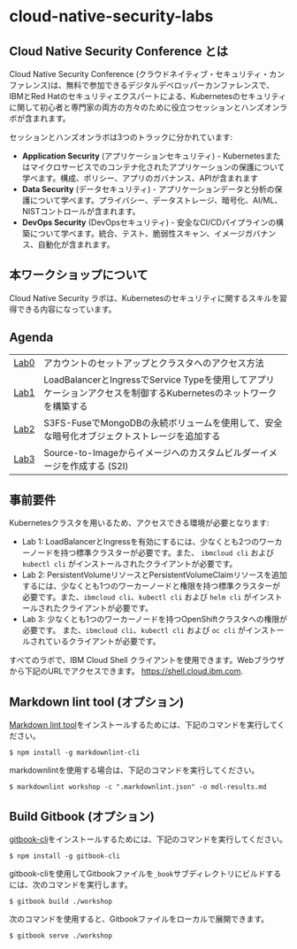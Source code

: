 # cloud-native-security-labs

## Cloud Native Security Conference とは

Cloud Native Security Conference (クラウドネイティブ・セキュリティ・カンファレンス)は、無料で参加できるデジタルデベロッパーカンファレンスで、IBMとRed Hatのセキュリティエクスパートによる、Kubernetesのセキュリティに関して初心者と専門家の両方の方々のために役立つセッションとハンズオンラボが含まれます。

セッションとハンズオンラボは3つのトラックに分かれています:
- **Application Security** (アプリケーションセキュリティ) - 
Kubernetesまたはマイクロサービスでのコンテナ化されたアプリケーションの保護について学べます。構成、ポリシー、アプリのガバナンス、APIが含まれます
- **Data Security** (データセキュリティ) - 
アプリケーションデータと分析の保護について学べます。プライバシー、データストレージ、暗号化、AI/ML、NISTコントロールが含まれます。
- **DevOps Security** (DevOpsセキュリティ) - 
安全なCI/CDパイプラインの構築について学べます。統合、テスト、脆弱性スキャン、イメージガバナンス、自動化が含まれます。

## 本ワークショップについて

Cloud Native Security ラボは、Kubernetesのセキュリティに関するスキルを習得できる内容になっています。

## Agenda

|   |   |
| - | - |
| [Lab0](workshop/lab-00/README.md) | アカウントのセットアップとクラスタへのアクセス方法 |
| [Lab1](workshop/lab-01/README.md) | LoadBalancerとIngressでService Typeを使用してアプリケーションアクセスを制御するKubernetesのネットワークを構築する |
| [Lab2](workshop/lab-02/README.md) | S3FS-FuseでMongoDBの永続ボリュームを使用して、安全な暗号化オブジェクトストレージを追加する |
| [Lab3](workshop/lab-03/README.md) | Source-to-Imageからイメージへのカスタムビルダーイメージを作成する (S2I) |

## 事前要件

Kubernetesクラスタを用いるため、アクセスできる環境が必要となります: 
- Lab 1: LoadBalancerとIngressを有効にするには、少なくとも2つのワーカーノードを持つ標準クラスターが必要です。また、 `ibmcloud cli` および `kubectl cli` がインストールされたクライアントが必要です。
- Lab 2: PersistentVolumeリソースとPersistentVolumeClaimリソースを追加するには、少なくとも1つのワーカーノードと権限を持つ標準クラスターが必要です。また、`ibmcloud cli`、`kubectl cli` および `helm cli` がインストールされたクライアントが必要です。
- Lab 3: 少なくとも1つのワーカーノードを持つOpenShiftクラスタへの権限が必要です。 また、`ibmcloud cli`、`kubectl cli` および `oc cli` がインストールされているクライアントが必要です。

すべてのラボで、IBM Cloud Shell クライアントを使用できます。Webブラウザから下記のURLでアクセスできます。
https://shell.cloud.ibm.com.

## Markdown lint tool (オプション)

[Markdown lint tool](https://github.com/markdownlint/markdownlint)をインストールするためには、下記のコマンドを実行してください。
```
$ npm install -g markdownlint-cli
```

markdownlintを使用する場合は、下記のコマンドを実行してください。
```
$ markdownlint workshop -c ".markdownlint.json" -o mdl-results.md
```

## Build Gitbook (オプション)

[gitbook-cli](https://github.com/GitbookIO/gitbook-cli)をインストールするためには、下記のコマンドを実行してください。
```
$ npm install -g gitbook-cli
```

gitbook-cliを使用してGitbookファイルを`_book`サブディレクトリにビルドするには、次のコマンドを実行します。
```
$ gitbook build ./workshop
```

次のコマンドを使用すると、Gitbookファイルをローカルで展開できます。
```
$ gitbook serve ./workshop
```
